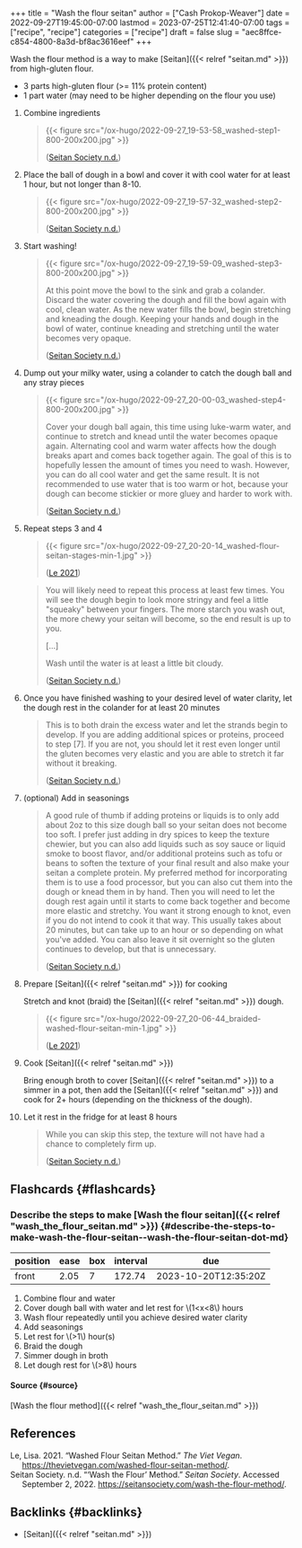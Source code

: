 +++
title = "Wash the flour seitan"
author = ["Cash Prokop-Weaver"]
date = 2022-09-27T19:45:00-07:00
lastmod = 2023-07-25T12:41:40-07:00
tags = ["recipe", "recipe"]
categories = ["recipe"]
draft = false
slug = "aec8ffce-c854-4800-8a3d-bf8ac3616eef"
+++

Wash the flour method is a way to make [Seitan]({{< relref "seitan.md" >}}) from high-gluten flour.

<div class="ingredients">

-   3 parts high-gluten flour (&gt;= 11% protein content)
-   1 part water (may need to be higher depending on the flour you use)

</div>

1.  Combine ingredients

    > {{< figure src="/ox-hugo/2022-09-27_19-53-58_washed-step1-800-200x200.jpg" >}}
    >
    > (<a href="#citeproc_bib_item_2">Seitan Society n.d.</a>)

2.  Place the ball of dough in a bowl and cover it with cool water for at least 1 hour, but not longer than 8-10.

    > {{< figure src="/ox-hugo/2022-09-27_19-57-32_washed-step2-800-200x200.jpg" >}}
    >
    > (<a href="#citeproc_bib_item_2">Seitan Society n.d.</a>)

3.  Start washing!

    > {{< figure src="/ox-hugo/2022-09-27_19-59-09_washed-step3-800-200x200.jpg" >}}
    >
    > At this point move the bowl to the sink and grab a colander. Discard the water covering the dough and fill the bowl again with cool, clean water. As the new water fills the bowl, begin stretching and kneading the dough. Keeping your hands and dough in the bowl of water, continue kneading and stretching until the water becomes very opaque.
    >
    > (<a href="#citeproc_bib_item_2">Seitan Society n.d.</a>)

4.  Dump out your milky water, using a colander to catch the dough ball and any stray pieces

    > {{< figure src="/ox-hugo/2022-09-27_20-00-03_washed-step4-800-200x200.jpg" >}}
    >
    > Cover your dough ball again, this time using luke-warm water, and continue to stretch and knead until the water becomes opaque again. Alternating cool and warm water affects how the dough breaks apart and comes back together again. The goal of this is to hopefully lessen the amount of times you need to wash. However, you can do all cool water and get the same result. It is not recommended to use water that is too warm or hot, because your dough can become stickier or more gluey and harder to work with.
    >
    > (<a href="#citeproc_bib_item_2">Seitan Society n.d.</a>)

5.  Repeat steps 3 and 4

    > {{< figure src="/ox-hugo/2022-09-27_20-20-14_washed-flour-seitan-stages-min-1.jpg" >}}
    >
    > (<a href="#citeproc_bib_item_1">Le 2021</a>)

    <!--quoteend-->

    > You will likely need to repeat this process at least few times. You will see the dough begin to look more stringy and feel a little "squeaky" between your fingers. The more starch you wash out, the more chewy your seitan will become, so the end result is up to you.
    >
    > [...]
    >
    > Wash until the water is at least a little bit cloudy.
    >
    > (<a href="#citeproc_bib_item_2">Seitan Society n.d.</a>)

6.  Once you have finished washing to your desired level of water clarity, let the dough rest in the colander for at least 20 minutes

    > This is to both drain the excess water and let the strands begin to develop. If you are adding additional spices or proteins, proceed to step [7]. If you are not, you should let it rest even longer until the gluten becomes very elastic and you are able to stretch it far without it breaking.
    >
    > (<a href="#citeproc_bib_item_2">Seitan Society n.d.</a>)

7.  (optional) Add in seasonings

    > A good rule of thumb if adding proteins or liquids is to only add about 2oz to this size dough ball so your seitan does not become too soft. I prefer just adding in dry spices to keep the texture chewier, but you can also add liquids such as soy sauce or liquid smoke to boost flavor, and/or additional proteins such as tofu or beans to soften the texture of your final result and also make your seitan a complete protein. My preferred method for incorporating them is to use a food processor, but you can also cut them into the dough or knead them in by hand. Then you will need to let the dough rest again until it starts to come back together and become more elastic and stretchy. You want it strong enough to knot, even if you do not intend to cook it that way. This usually takes about 20 minutes, but can take up to an hour or so depending on what you've added. You can also leave it sit overnight so the gluten continues to develop, but that is unnecessary.
    >
    > (<a href="#citeproc_bib_item_2">Seitan Society n.d.</a>)

8.  Prepare [Seitan]({{< relref "seitan.md" >}}) for cooking

    Stretch and knot (braid) the [Seitan]({{< relref "seitan.md" >}}) dough.

    > {{< figure src="/ox-hugo/2022-09-27_20-06-44_braided-washed-flour-seitan-min-1.jpg" >}}
    >
    > (<a href="#citeproc_bib_item_1">Le 2021</a>)

9.  Cook [Seitan]({{< relref "seitan.md" >}})

    Bring enough broth to cover [Seitan]({{< relref "seitan.md" >}}) to a simmer in a pot, then add the [Seitan]({{< relref "seitan.md" >}}) and cook for 2+ hours (depending on the thickness of the dough).

10. Let it rest in the fridge for at least 8 hours

    > While you can skip this step, the texture will not have had a chance to completely firm up.
    >
    > (<a href="#citeproc_bib_item_2">Seitan Society n.d.</a>)


## Flashcards {#flashcards}


### Describe the steps to make [Wash the flour seitan]({{< relref "wash_the_flour_seitan.md" >}}) {#describe-the-steps-to-make-wash-the-flour-seitan--wash-the-flour-seitan-dot-md}

| position | ease | box | interval | due                  |
|----------|------|-----|----------|----------------------|
| front    | 2.05 | 7   | 172.74   | 2023-10-20T12:35:20Z |

1.  Combine flour and water
2.  Cover dough ball with water and let rest for \\(1<x<8\\) hours
3.  Wash flour repeatedly until you achieve desired water clarity
4.  Add seasonings
5.  Let rest for \\(>1\\) hour(s)
6.  Braid the dough
7.  Simmer dough in broth
8.  Let dough rest for \\(>8\\) hours


#### Source {#source}

[Wash the flour method]({{< relref "wash_the_flour_seitan.md" >}})

## References

<style>.csl-entry{text-indent: -1.5em; margin-left: 1.5em;}</style><div class="csl-bib-body">
  <div class="csl-entry"><a id="citeproc_bib_item_1"></a>Le, Lisa. 2021. “Washed Flour Seitan Method.” <i>The Viet Vegan</i>. <a href="https://thevietvegan.com/washed-flour-seitan-method/">https://thevietvegan.com/washed-flour-seitan-method/</a>.</div>
  <div class="csl-entry"><a id="citeproc_bib_item_2"></a>Seitan Society. n.d. “‘Wash the Flour’ Method.” <i>Seitan Society</i>. Accessed September 2, 2022. <a href="https://seitansociety.com/wash-the-flour-method/">https://seitansociety.com/wash-the-flour-method/</a>.</div>
</div>


## Backlinks {#backlinks}

-   [Seitan]({{< relref "seitan.md" >}})
